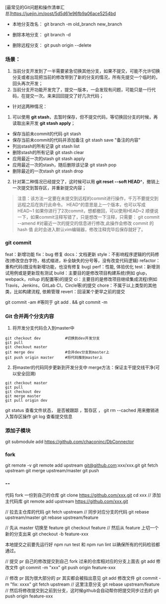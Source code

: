 [最常见的Git问题和操作清单汇总]https://juejin.im/post/5d5d61e96fb9a06ace5254bd

- 本地分支改名： git branch -m old_branch new_branch
- 删除本地分支： git branch -d <BranchName>

- 删除远程分支： git push origin --delete <BranchName>

### 场景：
1. 当前分支开发到了一半需要紧急切换其他分支，如果不提交，可能不允许切换分支或者出现把当前的修改带到了新的分支的情况，所有先提交一个临时的，回头再次开发；
2. 当前分支开功能开发完了，提交一版本，一会发现有问题，可能只是一行代码，在提交一次。来来回回提交了好几次代码；
- 针对这两种情况：
1. 可以使用 **git stash**，去暂时保存，但不提交代码，等切换回分支的时候，再读取出来开发 **git stash apply**；
- 保存当前未commit的代码  git stash
- 保存当前未commit的代码并添加备注  git stash save "备注的内容"
- 列出stash的所有记录  git stash list
- 删除stash的所有记录  git stash clear
- 应用最近一次的stash  git stash apply
- 应用最近一次的stash，随后删除该记录  git stash pop
- 删除最近的一次stash  git stash drop

2. 针对第二种情况已经提交了，这时候可以用 **git reset --soft HEAD^**，撤销上一次提交到暂存区，并重新提交内容；
> 注意：该方法一定要在未提交到远程的commit进行操作，千万不要提交到远程之后在执行此命令。
> HEAD^的意思是上一个版本，也可以写成HEAD~1
> 如果你进行了2次commit，想都撤回，可以使用HEAD~2
> 顺便说一下，如果commit注释写错了，只是想改一下注释，只需要：
> git commit --amend #对最近一次的提交的信息进行修改,此操作会修改 commit 的 hash 值
> 此时会进入默认vim编辑器，修改注释完毕后保存就好了。

### git commit
feat：新增功能
fix：bug 修复
docs：文档更新
style：不影响程序逻辑的代码修改(修改空白字符，格式缩进，补全缺失的分号等，没有改变代码逻辑)
refactor：重构代码(既没有新增功能，也没有修复 bug)
perf：性能, 体验优化
test：新增测试用例或是更新现有测试
build：主要目的是修改项目构建系统(例如 glup，webpack，rollup 的配置等)的提交
ci：主要目的是修改项目继续集成流程(例如 Travis，Jenkins，GitLab CI，Circle等)的提交
chore：不属于以上类型的其他类，比如构建流程, 依赖管理
revert：回滚某个更早之前的提交

git commit -am  #等同于 git add . && git commit -m

### Git 合并两个分支内容
1. 将开发分支代码合入到master中
```
git checkout dev           #切换到dev开发分支
git pull
git checkout master
git merge dev              #合并dev分支到master上
git push origin master     #将代码推到master上
```

2. 将master的代码同步更新到开发分支中
   merge方法：保证主干提交线干净(可以安全回溯)
```
git checkout master
git pull
git checkout dev
git merge master
git pull origin dev
```

git status
查看文件状态， 是否被跟踪 ，暂存区 ，
git rm --cached <file>
用来撤销进入暂存区操作
git log
查看提交信息

### 添加子模块
git submodule add https://github.com/chaconinc/DbConnector

### fork 
git remote -v 
git remote add upstream git@github.com:xxx/xxx.git
git fetch upstream
git merge upstream/master
git push

### --
代码 fork 一份到自己的仓库
git clone https://github.com/xxx.git
cd xxx
// 添加主代码库
git remote add upstream https://github.com/xxx.git

// 拉去主仓库的代码
git fetch upstream
// 同步对应分支的代码
git rebase upstream/master
git rebase upstream/feature

// 先从 master 切换至 feature
git checkout feature
// 然后从 feature 上切一个新的分支出来
git checkout -b feature-xxx

本地提交之前要先运行好 npm run test 和 npm run lint 以确保所有的代码检验都通过。

// 提交 pr
自己的修改提交到自己 fork 过来的仓库相对应的分支上面去
git add 修改文件
git commit -m "xxx"
git push origin feature-xxx


// 修改 pr 因为很大部分的 pr 其实都会被指出意见
git add 修改文件
git commit -m "fix: xxxx"
git fetch upstream
// 这里注意分支
git rebase upstream/feature
// 然后将修改提交到之前到分支，这时候github会自动帮你把提交同步过去的
git push origin feature-xxx

